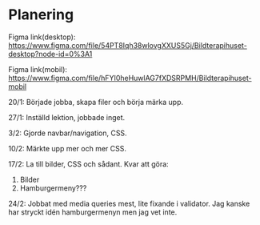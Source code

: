 # Planering


Figma link(desktop): https://www.figma.com/file/54PT8Iqh38wlovgXXUS5Gj/Bildterapihuset-desktop?node-id=0%3A1 

Figma link(mobil): https://www.figma.com/file/hFYI0heHuwlAG7fXDSRPMH/Bildterapihuset-mobil 

20/1: Började jobba, skapa filer och börja märka upp. 

27/1: Inställd lektion, jobbade inget. 

3/2: Gjorde navbar/navigation, CSS. 

10/2: Märkte upp mer och mer CSS. 

17/2: La till bilder, CSS och sådant. 
Kvar att göra: 
1. Bilder
2. Hamburgermeny???


24/2: Jobbat med media queries mest, lite fixande i validator. Jag kanske har stryckt idén hamburgermenyn men jag vet inte. 